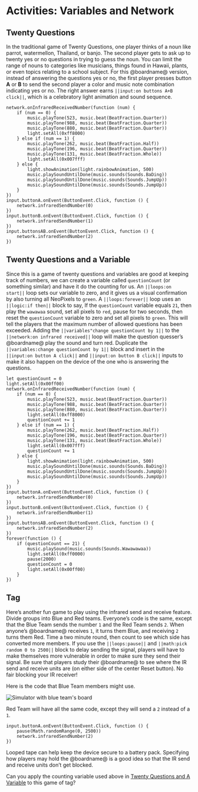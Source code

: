 # Activities: Variables and Network

## Twenty Questions

In the traditional game of Twenty Questions, one player thinks of a noun like parrot, watermellon, Thailand, or banjo. The second player gets to ask up to twenty yes or no questions in trying to guess the noun. You can limit the range of nouns to categories like musicians, things found in Hawaii, plants, or even topics relating to a school subject. For this @boardname@ version, instead of answering the questions yes or no, the first player presses button **A** or **B** to send the second player a color and music note combination indicating yes or no. The right answer earns ``||input:on buttons A+B click||``, which is a celebratory light animation and sound sequence. 

```blocks
network.onInfraredReceivedNumber(function (num) {
    if (num == 0) {
        music.playTone(523, music.beat(BeatFraction.Quarter))
        music.playTone(988, music.beat(BeatFraction.Quarter))
        music.playTone(880, music.beat(BeatFraction.Quarter))
        light.setAll(0xff8000)
    } else if (num == 1) {
        music.playTone(262, music.beat(BeatFraction.Half))
        music.playTone(196, music.beat(BeatFraction.Quarter))
        music.playTone(131, music.beat(BeatFraction.Whole))
        light.setAll(0x007fff)
    } else {
        light.showAnimation(light.rainbowAnimation, 500)
        music.playSoundUntilDone(music.sounds(Sounds.BaDing))
        music.playSoundUntilDone(music.sounds(Sounds.JumpUp))
        music.playSoundUntilDone(music.sounds(Sounds.JumpUp))
    }
})
input.buttonA.onEvent(ButtonEvent.Click, function () {
    network.infraredSendNumber(0)
})
input.buttonB.onEvent(ButtonEvent.Click, function () {
    network.infraredSendNumber(1)
})
input.buttonsAB.onEvent(ButtonEvent.Click, function () {
    network.infraredSendNumber(2)
})
```

## Twenty Questions and a Variable

Since this is a game of twenty questions and variables are good at keeping track of numbers, we can create a variable called ``questionCount`` (or something similar) and have it do the counting for us. An ``||loops:on start||`` loop sets our variable to zero, and it gives us a visual confirmation by also turning all NeoPixels to `green`. A ``||loops:forever||`` loop uses an ``||logic:if then||`` block to say, If the ``questionCount`` variable equals `21`, then play the `wawawaa` sound, set all pixels to `red`, pause for two seconds, then reset the ``questionCount`` variable to zero and set all pixels to `green`. This will tell the players that the maximum number of allowed questions has been exceeded. Adding the ``||variables"change questionCount by 1||`` to the ``||network:on infrared received||`` loop will make the question quesser’s @boardname@ play the sound and turn red. Duplicate the ``||variables:change questionCount by 1||`` block and insert in the ``||input:on button A click||`` and ``||input:on button B click||`` inputs to make it also happen on the device of the one who is answering the questions.

```blocks
let questionCount = 0
light.setAll(0x00ff00)
network.onInfraredReceivedNumber(function (num) {
    if (num == 0) {
        music.playTone(523, music.beat(BeatFraction.Quarter))
        music.playTone(988, music.beat(BeatFraction.Quarter))
        music.playTone(880, music.beat(BeatFraction.Quarter))
        light.setAll(0xff8000)
        questionCount += 1
    } else if (num == 1) {
        music.playTone(262, music.beat(BeatFraction.Half))
        music.playTone(196, music.beat(BeatFraction.Quarter))
        music.playTone(131, music.beat(BeatFraction.Whole))
        light.setAll(0x007fff)
        questionCount += 1
    } else {
        light.showAnimation(light.rainbowAnimation, 500)
        music.playSoundUntilDone(music.sounds(Sounds.BaDing))
        music.playSoundUntilDone(music.sounds(Sounds.JumpUp))
        music.playSoundUntilDone(music.sounds(Sounds.JumpUp))
    }
})
input.buttonA.onEvent(ButtonEvent.Click, function () {
    network.infraredSendNumber(0)
})
input.buttonB.onEvent(ButtonEvent.Click, function () {
    network.infraredSendNumber(1)
})
input.buttonsAB.onEvent(ButtonEvent.Click, function () {
    network.infraredSendNumber(2)
})
forever(function () {
    if (questionCount == 21) {
        music.playSound(music.sounds(Sounds.Wawawawaa))
        light.setAll(0xff0000)
        pause(2000)
        questionCount = 0
        light.setAll(0x00ff00)
    }
})
```

## Tag

Here’s another fun game to play using the infrared send and receive feature. Divide groups into Blue and Red teams. Everyone’s code is the same, except that the Blue Team sends the number `1` and the Red Team sends `2`. When anyone’s @boardname@ receives `1`, it turns them Blue, and receiving `2` turns them Red. Time a two minute round, then count to see which side has converted more members. If you use the ``||loops:pause||`` and ``||math:pick random 0 to 2500||`` block to delay sending the signal, players will have to make themselves more vulnerable in order to make sure they send their signal. Be sure that players study their @boardname@ to see where the IR send and receive units are (on either side of the center Reset button). No fair blocking your IR receiver!

Here is the code that Blue Team members might use.

![Simulator with blue team's board](/static/courses/making/coding/blue-team-sim.jpg)

Red Team will have all the same code, except they will send a `2` instead of a `1`. 

```blocks
input.buttonA.onEvent(ButtonEvent.Click, function () {
    pause(Math.randomRange(0, 2500))
    network.infraredSendNumber(2)
})
```

Looped tape can help keep the device secure to a battery pack. Specifying how players may hold the @boardname@ is a good idea so that the IR send and receive units don’t get blocked. 

Can you apply the counting variable used above in [Twenty Questions and A Variable](#twenty-questions-and-a-variable) to this game of tag? 
